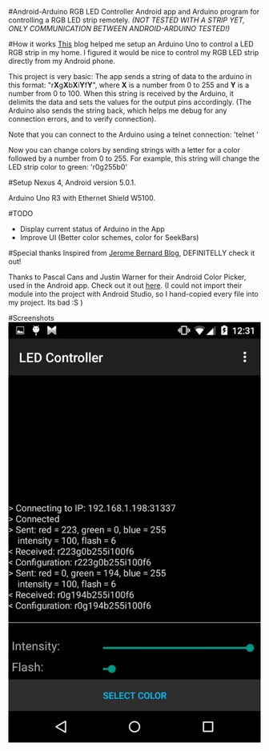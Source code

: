 #Android-Arduino RGB LED Controller
Android app and Arduino program for controlling a RGB LED strip remotely.
*(NOT TESTED WITH A STRIP YET, ONLY COMMUNICATION BETWEEN ANDROID-ARDUINO TESTED!)*

#How it works
[This](http://www.jerome-bernard.com/blog/2013/01/12/rgb-led-strip-controlled-by-an-arduino)
blog helped me setup an Arduino Uno to control a LED RGB strip in my home. I figured it would be nice to control my RGB LED strip directly from my Android phone.

This project is very basic:
The app sends a string of data to the arduino in this format:
"r**X**g**X**b**X**i**Y**f**Y**", where **X** is a number from 0 to 255 and **Y** is a number from 0 to 100.
When this string is received by the Arduino, it delimits the data and sets the
values for the output pins accordingly. (The Arduino also sends the string back,
which helps me debug for any connection errors, and to verify connection).

Note that you can connect to the Arduino using a telnet connection:
'telnet <IP> <PORT>'

Now you can change colors by sending strings with a letter for a color followed
by a number from 0 to 255.
For example, this string will change the LED strip color to green:
'r0g255b0'

#Setup
Nexus 4, Android version 5.0.1.

Arduino Uno R3 with Ethernet Shield W5100.

#TODO
- Display current status of Arduino in the App
- Improve UI (Better color schemes, color for SeekBars)

#Special thanks
Inspired from [Jerome Bernard Blog](http://www.jerome-bernard.com/blog/2013/01/12/rgb-led-strip-controlled-by-an-arduino), DEFINITELLY check it out!

Thanks to Pascal Cans and Justin Warner for their Android Color Picker, used in the Android app. Check out it out [here](https://github.com/yukuku/ambilwarna). (I could not import their module into the project with Android Studio, so I hand-copied every file into my project. Its bad :S )

#Screenshots
![](https://raw.githubusercontent.com/JanmanX/Android-Arduino-RGB-LED-Controller/master/examples/screenshot3.png)
